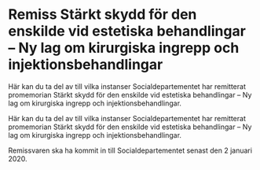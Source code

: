 # Remiss Stärkt skydd för den enskilde vid estetiska behandlingar – Ny lag om kirurgiska ingrepp och injektionsbehandlingar

Här kan du ta del av till vilka instanser Socialdepartementet har remitterat promemorian Stärkt skydd för den enskilde vid estetiska behandlingar – Ny lag om kirurgiska ingrepp och injektionsbehandlingar.

Här kan du ta del av till vilka instanser Socialdepartementet har remitterat promemorian Stärkt skydd för den enskilde vid estetiska behandlingar – Ny lag om kirurgiska ingrepp och injektionsbehandlingar.

Remissvaren ska ha kommit in till Socialdepartementet senast den 2 januari 2020.
